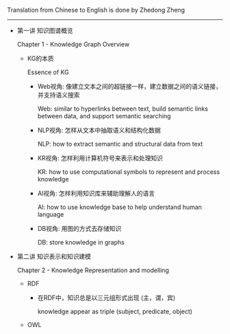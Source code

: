Translation from Chinese to English is done by Zhedong Zheng

---

* 第一讲 知识图谱概览

  Chapter 1 - Knowledge Graph Overview

    * KG的本质
    
      Essence of KG

        * Web视角: 像建立文本之间的超链接一样，建立数据之间的语义链接，并支持语义搜索

          Web: similar to hyperlinks between text, build semantic links between data, and support semantic searching

        * NLP视角: 怎样从文本中抽取语义和结构化数据

          NLP: how to extract semantic and structural data from text

        * KR视角: 怎样利用计算机符号来表示和处理知识

          KR: how to use computational symbols to represent and process knowledge

        * AI视角: 怎样利用知识库来辅助理解人的语言

          AI: how to use knowledge base to help understand human language

        * DB视角: 用图的方式去存储知识

          DB: store knowledge in graphs
          
* 第二讲 知识表示和知识建模

  Chapter 2 - Knowledge Representation and modelling
  
    * RDF
  
        * 在RDF中，知识总是以三元组形式出现 (主，谓，宾)

          knowledge appear as triple (subject, predicate, object)
 
    * OWL
